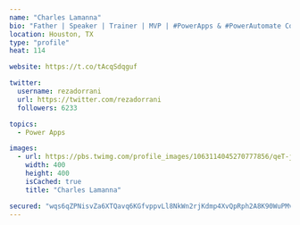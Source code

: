 ```yaml
---
name: "Charles Lamanna"
bio: "Father | Speaker | Trainer | MVP | #PowerApps & #PowerAutomate Community Super User | YouTuber Right-pointing triangle http://youtube.com/c/rezadorrani | Learn - Share - Clockwise rightwards and leftwards open circle arrows"
location: Houston, TX
type: "profile"
heat: 114

website: https://t.co/tAcqSdqguf

twitter:
  username: rezadorrani
  url: https://twitter.com/rezadorrani
  followers: 6233

topics:
  - Power Apps

images:
  - url: https://pbs.twimg.com/profile_images/1063114045270777856/qeT-jpWr_400x400.jpg
    width: 400
    height: 400
    isCached: true
    title: "Charles Lamanna"

secured: "wqs6qZPNisvZa6XTQavq6KGfvppvLl8NkWn2rjKdmp4XvQpRph2A8K90WuPMvjqx8e0o0P9mqfv66s6cBKZeOYaP+olveWMesSugqmxqyHx3LcBn9hs0cFw4fki/CBBrblTGKPzsCM0f7vTqyh+ZyGZYTjJ1mJsU6h+yP6I+urBHBt5xpLllk0jiCPEty/Pc76rblk0xNErjhtya1tHcyzA0O1OtNXZ1JUScUYGAymiBxRtWCY0ehboWY6cn01/SSwWr09NMeysW2LbAHz+hp4tw5aex/SLESG7DYDurMPpm9K/QKjp/ESxeLwQ5E5M7MKicJGKtNsp0pOwzG0tnemYXykxIJQAHpO0Cv7nsYPQ4uym2KndFdG8GGwUB4VbHzsV/cW7GnC3azo5Eq9veI/9HeLmJPNA5BRPa7M8sg5E=;rT6acdAZY97dLyJV+IMP0g=="
---
```


